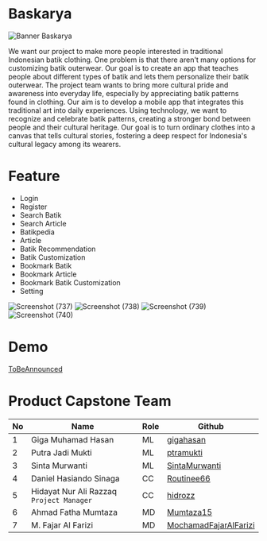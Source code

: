 # Baskarya
![Banner Baskarya](https://github.com/Mumtaza15/CH2-PS173-Product-Capstone/assets/90132967/e2b33841-114b-4522-bb0e-c84994c52393)

We want our project to make more people interested in traditional Indonesian batik clothing. One problem is that there aren't many options for customizing batik outerwear. Our goal is to create an app that teaches people about different types of batik and lets them personalize their batik outerwear. The project team wants to bring more cultural pride and awareness into everyday life, especially by appreciating batik patterns found in clothing. Our aim is to develop a mobile app that integrates this traditional art into daily experiences. Using technology, we want to recognize and celebrate batik patterns, creating a stronger bond between people and their cultural heritage. Our goal is to turn ordinary clothes into a canvas that tells cultural stories, fostering a deep respect for Indonesia's cultural legacy among its wearers.

# Feature
* Login
* Register
* Search Batik
* Search Article
* Batikpedia
* Article
* Batik Recommendation
* Batik Customization
* Bookmark Batik
* Bookmark Article
* Bookmark Batik Customization
* Setting

![Screenshot (737)](https://github.com/Baskarya/.github/assets/90132967/3d1cb4c5-8de5-4bc7-b91c-1749fb32889c)
![Screenshot (738)](https://github.com/Baskarya/.github/assets/90132967/d3dbadd7-b5d5-4685-98f5-e232c057a15a)
![Screenshot (739)](https://github.com/Baskarya/.github/assets/90132967/e97601df-eede-4b7c-991c-fd4585393341)
![Screenshot (740)](https://github.com/Baskarya/.github/assets/90132967/f8b2e877-bad3-43ff-a972-1c66a8edc6d1)



# Demo
[ToBeAnnounced](https://github.com/Mumtaza15/CH2-PS173-Product-Capstone/tree/main)

# Product Capstone Team
| No | Name | Role | Github |
| --- | --- | --- | --- |
| 1 | Giga Muhamad Hasan | ML | [gigahasan](https://github.com/gigahasan) |
| 2 | Putra Jadi Mukti | ML | [ptramukti](https://github.com/putramkti) |
| 3 | Sinta Murwanti | ML | [SintaMurwanti](https://github.com/SintaMurwanti) |
| 4 | Daniel Hasiando Sinaga | CC | [Routinee66](https://github.com/Routinee66) |
| 5 | Hidayat Nur Ali Razzaq `Project Manager` | CC | [hidrozz](https://github.com/hidrozz) |
| 6 | Ahmad Fatha Mumtaza | MD | [Mumtaza15](https://github.com/Mumtaza15) |
| 7 | M. Fajar Al Farizi | MD | [MochamadFajarAlFarizi](https://github.com/MochamadFajarAlFarizi) |


